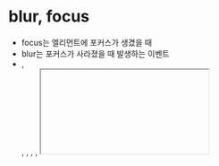 # blur, focus
 - focus는 엘리먼트에 포커스가 생겼을 때
 - blur는 포커스가 사라졌을 때 발생하는 이벤트
 - <base>, <br>, <dbo>, <head>, <html>, <iframe>,<meta>, <param>, <script>, <style>, <title> 태그를 제외한 모든 태그에서 발생한다.

# 이벤트의 취소
 - prevent.html 참고 

# 자바스크립트 객체지향
  - Prototype-based programming 
  - 다른 객체 지향 프로그래밍와 달리 자유롭고 클래스를 명확히 정의하지 않아도 되며, 속성과 메서드를 다른 클래스의 인스턴스에 추가하는 작업을 덜 수 있는 프로그래밍 스타일 입니다.
  - 간단히 말하면 이 프로그래밍 스타일은 어떤 객체를 생성할 때 처음 그 객체의 클래스를 정의하지 않는 것을 허용한다.
  - 객체안에 서로 연관된 변수와 함수를 그룹핑한 그릇이라고 할 수 있다. 객체 내의 변수를 프로퍼티(속성), 함수를 메소드라고 부른다.

# 생성자
 - 생성자(constructor)는 객체를 만드는 역할을 하는 함수다. 


